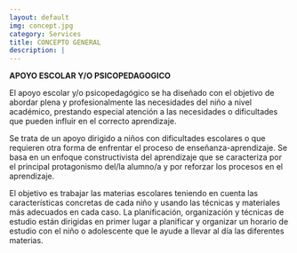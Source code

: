 ```yaml
---
layout: default
img: concept.jpg
category: Services
title: CONCEPTO GENERAL
description: |
---
```

**APOYO ESCOLAR Y/O PSICOPEDAGOGICO**

El apoyo escolar y/o psicopedagógico se ha diseñado con el objetivo de abordar plena y profesionalmente las necesidades del niño a nivel académico, prestando especial atención a las necesidades o dificultades que pueden influir en el correcto aprendizaje.

Se trata de un apoyo dirigido a niños con dificultades escolares o que requieren otra forma de enfrentar el proceso de enseñanza-aprendizaje. Se basa en un enfoque constructivista del aprendizaje que se caracteriza por el principal protagonismo del/la alumno/a y por reforzar los procesos en el aprendizaje.

El objetivo es trabajar las materias escolares teniendo en cuenta las características concretas de cada niño y usando las técnicas y materiales más adecuados en cada caso.
La planificación, organización y técnicas de estudio están dirigidas en primer lugar a planificar y organizar un horario de estudio con el niño o adolescente que le ayude a llevar al día las diferentes materias.
